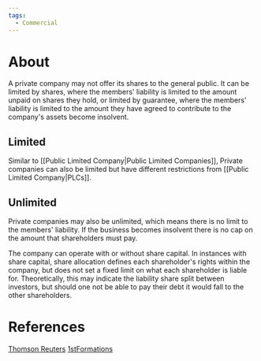 ```yaml
---
tags:
  - Commercial
---
```

# About
A private company may not offer its shares to the general public. It can be limited by shares, where the members' liability is limited to the amount unpaid on shares they hold, or limited by guarantee, where the members' liability is limited to the amount they have agreed to contribute to the company's assets become insolvent.
## Limited
Similar to [[Public Limited Company|Public Limited Companies]], Private companies can also be limited but have different restrictions from [[Public Limited Company|PLCs]].
## Unlimited
Private companies may also be unlimited, which means there is no limit to the members' liability. If the business becomes insolvent there is no cap on the amount that shareholders must pay.

The company can operate with or without share capital. In instances with share capital, share allocation defines each shareholder's rights within the company, but does not set a fixed limit on what each shareholder is liable for. Theoretically, this may indicate the liability share split between investors, but should one not be able to pay their debt it would fall to the other shareholders.
# References
[Thomson Reuters](https://uk.practicallaw.thomsonreuters.com/5-107-7048?originationContext=document&transitionType=DocumentItem&contextData=(sc.Default)&ppcid=c306cd73930e4448ad7304660cf0a60b&comp=pluk)
[1stFormations](https://www.1stformations.co.uk/blog/unlimited-companies/)